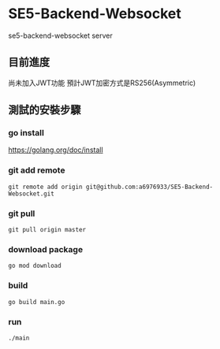# SE5-Backend-Websocket
se5-backend-websocket server


## 目前進度
尚未加入JWT功能 預計JWT加密方式是RS256(Asymmetric)

## 測試的安裝步驟
### go install
https://golang.org/doc/install

### git add remote
```
git remote add origin git@github.com:a6976933/SE5-Backend-Websocket.git
```
### git pull
```
git pull origin master
```
### download package
```
go mod download
```
### build
```
go build main.go
```
### run
```
./main
```

